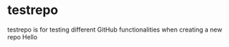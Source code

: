 # testrepo
testrepo is for testing different GitHub functionalities when creating a new repo
Hello 
